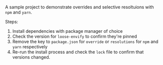 A sample project to demonstrate overrides and selective resoltuions with `npm` and `yarn`.

Steps:

1. Install dependencies with package manager of choice
1. Check the version for `loose-envify` to confirm they're pinned
1. Remove the key to `package.json` for `override` or `resolutions` for `npm` and `yarn` respectively
1. Re-run the install process and check the `lock` file to confirm that versions changed.
